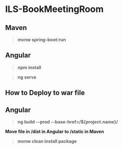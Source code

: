 # ILS-BookMeetingRoom

## Maven

> **mvnw spring-boot:run**

## Angular

> **npm install**

> **ng serve**

## How to Deploy to war file

## Angular

> **ng build --prod --base-href=/${project.name}/**

**Move file in /dist in Angular to /static in Maven**

> **mvnw clean install package**



